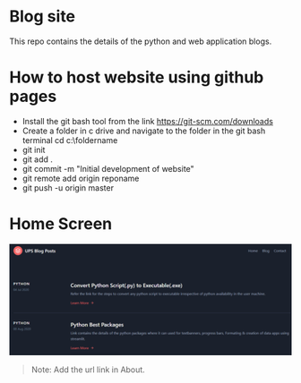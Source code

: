 # Blog site
This repo contains the details of the python and web application blogs.

# How to host website using github pages
- Install the git bash tool from the link https://git-scm.com/downloads
- Create a folder in c drive and navigate to the folder in the git bash terminal cd c:\foldername
- git init
- git add .
- git commit -m "Initial development of website"
- git remote add origin reponame
- git push -u origin master

# Home Screen
<img src="images/Homepage.png" width="800">

> Note: Add the url link in About.
